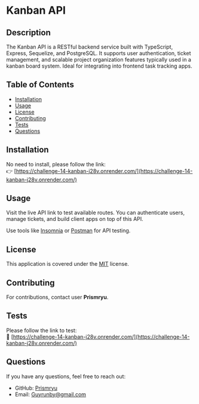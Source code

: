 # Kanban API

## Description

The Kanban API is a RESTful backend service built with TypeScript, Express, Sequelize, and PostgreSQL. It supports user authentication, ticket management, and scalable project organization features typically used in a kanban board system. Ideal for integrating into frontend task tracking apps.

## Table of Contents

- [Installation](#installation)  
- [Usage](#usage)  
- [License](#license)  
- [Contributing](#contributing)  
- [Tests](#tests)  
- [Questions](#questions)

## Installation

No need to install, please follow the link:  
👉 [https://challenge-14-kanban-j28v.onrender.com/](https://challenge-14-kanban-j28v.onrender.com/)

## Usage

Visit the live API link to test available routes. You can authenticate users, manage tickets, and build client apps on top of this API.

Use tools like [Insomnia](https://insomnia.rest/) or [Postman](https://www.postman.com/) for API testing.

## License

This application is covered under the [MIT](https://opensource.org/licenses/MIT) license.

## Contributing

For contributions, contact user **Prismryu**.

## Tests

Please follow the link to test:  
🧪 [https://challenge-14-kanban-j28v.onrender.com/](https://challenge-14-kanban-j28v.onrender.com/)

## Questions

If you have any questions, feel free to reach out:

- GitHub: [Prismryu](https://github.com/Prismryu)  
- Email: [Guyrunby@gmail.com](mailto:Guyrunby@gmail.com)
